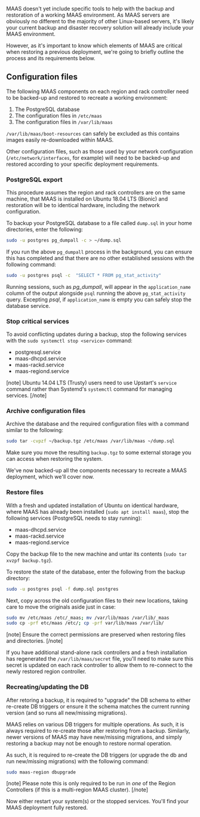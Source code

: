 MAAS doesn't yet include specific tools to help with the backup and restoration of a working MAAS environment. As MAAS servers are obviously no different to the majority of other Linux-based servers, it's likely your current backup and disaster recovery solution will already include your MAAS environment.

However, as it's important to know which elements of MAAS are critical when restoring a previous deployment, we're going to briefly outline the process and its requirements below.

<h2 id="heading--configuration-files">Configuration files</h2>

The following MAAS components on each region and rack controller need to be backed-up and restored to recreate a working environment:

1.  The PostgreSQL database
2.  The configuration files in `/etc/maas`
3.  The configuration files in `/var/lib/maas`

`/var/lib/maas/boot-resources` can safely be excluded as this contains images easily re-downloaded within MAAS.

Other configuration files, such as those used by your network configuration (`/etc/network/interfaces`, for example) will need to be backed-up and restored according to your specific deployment requirements.

<h3 id="heading--postgresql-export">PostgreSQL export</h3>

This procedure assumes the region and rack controllers are on the same machine, that MAAS is installed on Ubuntu 18.04 LTS (Bionic) and restoration will be to identical hardware, including the network configuration.

To backup your PostgreSQL database to a file called `dump.sql` in your home directories, enter the following:

``` bash
sudo -u postgres pg_dumpall -c > ~/dump.sql
```

If you run the above `pg_dumpall` process in the background, you can ensure this has completed and that there are no other established sessions with the following command:

``` bash
sudo -u postgres psql -c  "SELECT * FROM pg_stat_activity"
```

Running sessions, such as *pg_dumpall*, will appear in the `application_name` column of the output alongside `psql` running the above `pg_stat_activity` query. Excepting *psql*, if `application_name` is empty you can safely stop the database service.

<h3 id="heading--stop-critical-services">Stop critical services</h3>

To avoid conflicting updates during a backup, stop the following services with the `sudo systemctl stop <service>` command:

-   postgresql.service
-   maas-dhcpd.service
-   maas-rackd.service
-   maas-regiond.service

[note]
Ubuntu 14.04 LTS (Trusty) users need to use Upstart's `service` command rather than Systemd's `systemctl` command for managing services.
[/note]

<h3 id="heading--archive-configuration-files">Archive configuration files</h3>

Archive the database and the required configuration files with a command similar to the following:

``` bash
sudo tar -cvpzf ~/backup.tgz /etc/maas /var/lib/maas ~/dump.sql
```

Make sure you move the resulting `backup.tgz` to some external storage you can access when restoring the system.

We've now backed-up all the components necessary to recreate a MAAS deployment, which we'll cover now.

<h3 id="heading--restore-files">Restore files</h3>

With a fresh and updated installation of Ubuntu on identical hardware, where MAAS has already been installed (`sudo apt install maas`), stop the following services (PostgreSQL needs to stay running):

-   maas-dhcpd.service
-   maas-rackd.service
-   maas-regiond.service

Copy the backup file to the new machine and untar its contents (`sudo tar xvzpf backup.tgz`).

To restore the state of the database, enter the following from the backup directory:

``` bash
sudo -u postgres psql -f dump.sql postgres
```

Next, copy across the old configuration files to their new locations, taking care to move the originals aside just in case:

``` bash
sudo mv /etc/maas /etc/_maas; mv /var/lib/maas /var/lib/_maas
sudo cp -prf etc/maas /etc/; cp -prf var/lib/maas /var/lib/
```

[note]
Ensure the correct permissions are preserved when restoring files and directories.
[/note]

If you have additional stand-alone rack controllers and a fresh installation has regenerated the `/var/lib/maas/secret` file, you'll need to make sure this secret is updated on each rack controller to allow them to re-connect to the newly restored region controller.

<h3 id="heading--recreatingupdating-the-db">Recreating/updating the DB</h3>

After retoring a backup, it is required to "upgrade" the DB schema to either re-create DB triggers or ensure it the schema matches the current running version (and so runs all new/missing migrations).

MAAS relies on various DB triggers for multiple operations. As such, it is always required to re-create those after restoring from a backup. Similarly, newer versions of MAAS may have new/missing migrations, and simply restoring a backup may not be enough to restore normal operation.

As such, it is required to re-create the DB triggers (or upgrade the db and run new/missing migrations) with the following command:

``` bash
sudo maas-region dbupgrade
```

[note]
Please note this is only required to be run in *one* of the Region Controllers (if this is a multi-region MAAS cluster).
[/note]

Now either restart your system(s) or the stopped services. You'll find your MAAS deployment fully restored.
